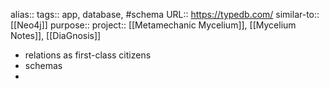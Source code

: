 alias::
tags:: app, database, #schema 
URL:: https://typedb.com/
similar-to:: [[Neo4j]] 
purpose:: 
project:: [[Metamechanic Mycelium]], [[Mycelium Notes]], [[DiaGnosis]]

- relations as first-class citizens
- schemas
-